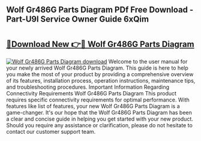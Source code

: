 ## Wolf Gr486G Parts Diagram PDf Free Download - Part-U9l Service Owner Guide 6xQim

# <h2><a href="http://dfjuk2j.blite.top/?on=Wolf+Gr486G+Parts+Diagram">🔗Download New 👉🔴 Wolf Gr486G Parts Diagram</a></h2>

[![Wolf Gr486G Parts Diagram download](https://i.imgur.com/lujVjoI.png)](http://dfjuk2j.blite.top/?on=Wolf+Gr486G+Parts+Diagram)
Welcome to the user manual for your newly arrived Wolf Gr486G Parts Diagram. This guide is here to help you make the most of your product by providing a comprehensive overview of its features, installation process, operation instructions, maintenance tips, and troubleshooting procedures. Important Information Regarding Connectivity Requirements Wolf Gr486G Parts Diagram This product requires specific connectivity requirements for optimal performance. With features like list of features, your new Wolf Gr486G Parts Diagram is a game-changer. It's our hope that the Wolf Gr486G Parts Diagram has been a clear and concise guide in helping you get started with your new product. Should you require any assistance or clarification, please do not hesitate to contact our customer support team.
